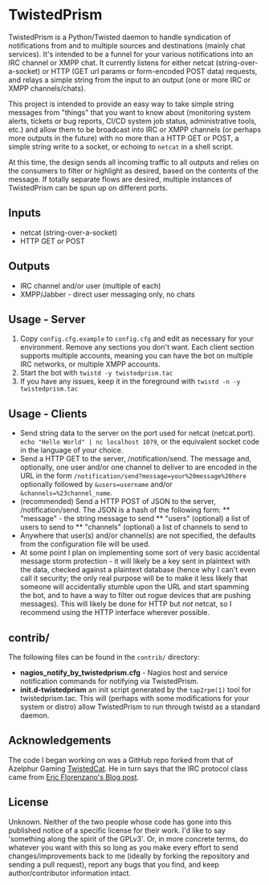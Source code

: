 TwistedPrism
============

TwistedPrism is a Python/Twisted daemon to handle syndication of notifications
from and to multiple sources and destinations (mainly chat services). It's
intended to be a funnel for your various notifications into an IRC channel or
XMPP chat. It currently listens for either netcat (string-over-a-socket) or
HTTP (GET url params or form-encoded POST data) requests, and relays a simple
string from the input to an output (one or more IRC or XMPP channels/chats). 

This project is intended to provide an easy way to take simple string messages
from "things" that you want to know about (monitoring system alerts, tickets
or bug reports, CI/CD system job status, administrative tools, etc.) and allow
them to be broadcast into IRC or XMPP channels (or perhaps more outputs in the
future) with no more than a HTTP GET or POST, a simple string write to a
socket, or echoing to `netcat` in a shell script. 

At this time, the design sends all incoming traffic to all outputs and relies
on the consumers to filter or highlight as desired, based on the contents of
the message. If totally separate flows are desired, multiple instances of
TwistedPrism can be spun up on different ports.

Inputs
------
* netcat (string-over-a-socket)
* HTTP GET or POST

Outputs
-------
* IRC channel and/or user (multiple of each)
* XMPP/Jabber - direct user messaging only, no chats

Usage - Server
--------------

1. Copy `config.cfg.example` to `config.cfg` and edit as necessary for your
environment. Remove any sections you don't want. Each client section
supports multiple accounts, meaning you can have the bot on multiple IRC
networks, or multiple XMPP accounts.
2. Start the bot with `twistd -y twistedprism.tac`
3. If you have any issues, keep it in the foreground with `twistd -n -y twistedprism.tac`

Usage - Clients
---------------
* Send string data to the server on the port used for netcat
(netcat.port). `echo "Hello World" | nc localhost 1079`, or the equivalent
socket code in the language of your choice.
* Send a HTTP GET to the server, /notification/send. The message and,
optionally, one user and/or one channel to deliver to are encoded in the URL
in the form `/notification/send?message=your%20message%20here` optionally
followed by `&users=username` and/or `&channels=%23channel_name`.
* (recommended) Send a HTTP POST of JSON to the server,
/notification/send. The JSON is a hash of the following form:
** "message" - the string message to send
** "users" (optional) a list of users to send to
** "channels" (optional) a list of channels to send to
* Anywhere that user(s) and/or channel(s) are not specified, the defaults from
the configuration file will be used.
* At some point I plan on implementing some sort of very basic accidental
message storm protection - it will likely be a key sent in plaintext with the
data, checked against a plaintext database (hence why I can't even call it
security; the only real purpose will be to make it less likely that someone
will accidentally stumble upon the URL and start spamming the bot, and to have
a way to filter out rogue devices that are pushing messages). This will likely
be done for HTTP but *not* netcat, so I recommend using the HTTP interface
wherever possible.

contrib/
--------
The following files can be found in the `contrib/` directory:
* **nagios_notify_by_twistedprism.cfg** - Nagios host and service notification
commands for notifying via TwistedPrism. 
* **init.d-twistedprism** an init script generated by the `tap2rpm(1)` tool
for twistedprism.tac. This will (perhaps with some modifications for your
system or distro) allow TwistedPrism to run through twistd as a standard
daemon.

Acknowledgements
----------------

The code I began working on was a GitHub repo forked from that of Azelphur
Gaming [TwistedCat](https://github.com/Azelphur/TwistedCat). He in turn says
that the IRC protocol class came from [Eric Florenzano's Blog
post](http://eflorenzano.com/blog/2008/11/16/writing-markov-chain-irc-bot-twisted-and-python/).

License
-------
Unknown. Neither of the two people whose code has gone into this published
notice of a specific license for their work. I'd like to say 'something along
the spirit of the GPLv3'. Or, in more concrete terms, do whatever you want
with this so long as you make every effort to send changes/improvements back
to me (ideally by forking the repository and sending a pull request), 
report any bugs that you find, and keep author/contributor information intact.
